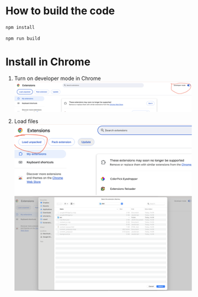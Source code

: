 # How to build the code

```
npm install
```

```
npm run build
```

# Install in Chrome

1. Turn on developer mode in Chrome
![screenshot3](assets/screenshot3.png)

2. Load files
![screenshot](assets/screenshot1.png)
![screenshot2](assets/screenshot2.png)
